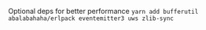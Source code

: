 Optional deps for better performance
``yarn add bufferutil abalabahaha/erlpack eventemitter3 uws zlib-sync``